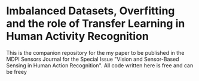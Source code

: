 # Imbalanced Datasets, Overfitting and the role of Transfer Learning in Human Activity Recognition
This is the companion repository for the my paper to be published in the MDPI Sensors Journal for the Special Issue "Vision and Sensor-Based Sensing in Human Action Recognition". All code written here is free and can be freey
